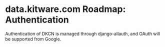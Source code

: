 # data.kitware.com Roadmap: Authentication

Authentication of DKCN is managed through django-allauth, and OAuth will be supported from Google.
